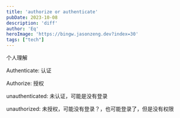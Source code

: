 ```yaml
---
title: 'authorize or authenticate'
pubDate: 2023-10-08
description: 'diff'
author: 'Eq'
heroImage: 'https://bingw.jasonzeng.dev?index=30'
tags: ["tech"]
---
```


个人理解

Authenticate: 认证

Authorize: 授权	

unauthenticated: 未认证，可能是没有登录

unauthorized: 未授权，可能没有登录？，也可能登录了，但是没有权限

